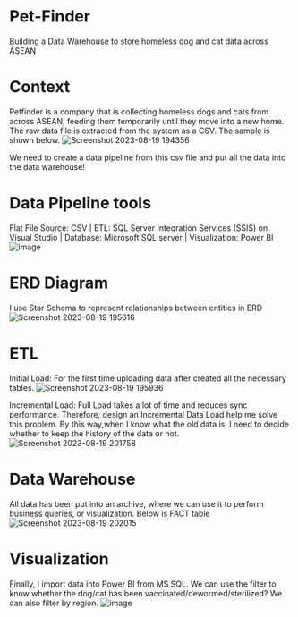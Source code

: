 # Pet-Finder
Building a Data Warehouse to store homeless dog and cat data across ASEAN

# Context
Petfinder is a company that is collecting homeless dogs and cats from across ASEAN, feeding them temporarily until they move into a new home.
The raw data file is extracted from the system as a CSV. The sample is shown below.
![Screenshot 2023-08-19 194356](https://github.com/nch13/PetFinder-DW/assets/140384066/a2d4e18d-b04f-4e7a-831d-2cc4c3df491d)

We need to create a data pipeline from this csv file and put all the data into the data warehouse!

# Data Pipeline tools
Flat File Source: CSV | ETL: SQL Server Integration Services (SSIS) on Visual Studio | Database: Microsoft SQL server | Visualization: Power BI
![image](https://github.com/nch13/PetFinder-DW/assets/140384066/3d320b27-dac3-4565-88be-d6877d248ba7)



# ERD Diagram
I use Star Schema to represent relationships between entities in ERD
![Screenshot 2023-08-19 195616](https://github.com/nch13/PetFinder-DW/assets/140384066/a349daad-be2b-4360-a4d8-7052fb531352)


# ETL
Initial Load:
For the first time uploading data after created all the necessary tables.
![Screenshot 2023-08-19 195936](https://github.com/nch13/PetFinder-DW/assets/140384066/93939387-9fc8-4a0f-8c24-a80c1381e9e4)


Incremental Load:
Full Load takes a lot of time and reduces sync performance. Therefore, design an Incremental Data Load help me solve this problem. By this way,when I know what the old data is, I need to decide whether to keep the history of the data or not.
![Screenshot 2023-08-19 201758](https://github.com/nch13/PetFinder-DW/assets/140384066/ff01345a-31db-4413-b292-6cdd04f82c1d)


# Data Warehouse
All data has been put into an archive, where we can use it to perform business queries, or visualization. Below is FACT table
![Screenshot 2023-08-19 202015](https://github.com/nch13/PetFinder-DW/assets/140384066/4062ce05-1689-42aa-b29a-9c08bee29bb1)

# Visualization
Finally, I import data into Power BI from MS SQL. We can use the filter to know whether the dog/cat has been vaccinated/dewormed/sterilized? We can also filter by region.
![image](https://github.com/nch13/PetFinder-DW/assets/140384066/d7eb427a-7886-41de-81a0-eca8b40eeedd)

